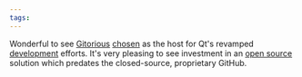 ```yaml
---
tags: 
---
```


Wonderful to see [Gitorious](http://blog.gitorious.org/2009/05/11/welcome-qt/) [chosen](http://labs.trolltech.com/blogs/2009/05/11/qt-public-repository-launched/) as the host for Qt's revamped [development](http://www.qtsoftware.com/developer/the-qt-contribution-model) efforts. It's very pleasing to see investment in an [open source](/wiki/open_source) solution which predates the closed-source, proprietary GitHub.
